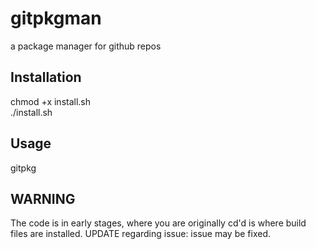 # gitpkgman
a package manager for github repos
<h2>Installation</h2>
  chmod +x install.sh<br>
  ./install.sh
<h2>Usage</h2>
  gitpkg
<h2>WARNING</h2>
The code is in early stages, where you are originally cd'd is where build files are installed. UPDATE regarding issue: issue may be fixed.
